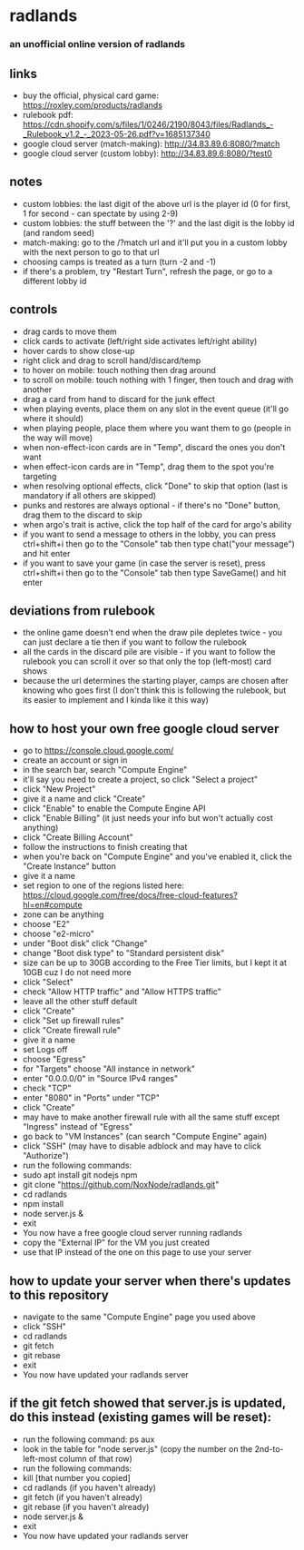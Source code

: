 # radlands

### an unofficial online version of radlands

## links
- buy the official, physical card game: <https://roxley.com/products/radlands>
- rulebook pdf: <https://cdn.shopify.com/s/files/1/0246/2190/8043/files/Radlands_-_Rulebook_v1.2_-_2023-05-26.pdf?v=1685137340>
- google cloud server (match-making): <http://34.83.89.6:8080/?match>
- google cloud server (custom lobby): <http://34.83.89.6:8080/?test0>

## notes
- custom lobbies: the last digit of the above url is the player id (0 for first, 1 for second - can spectate by using 2-9)
- custom lobbies: the stuff between the '?' and the last digit is the lobby id (and random seed)
- match-making: go to the /?match url and it'll put you in a custom lobby with the next person to go to that url
- choosing camps is treated as a turn (turn -2 and -1)
- if there's a problem, try "Restart Turn", refresh the page, or go to a different lobby id

## controls
- drag cards to move them
- click cards to activate (left/right side activates left/right ability)
- hover cards to show close-up
- right click and drag to scroll hand/discard/temp
- to hover on mobile: touch nothing then drag around
- to scroll on mobile: touch nothing with 1 finger, then touch and drag with another
- drag a card from hand to discard for the junk effect
- when playing events, place them on any slot in the event queue (it'll go where it should)
- when playing people, place them where you want them to go (people in the way will move)
- when non-effect-icon cards are in "Temp", discard the ones you don't want
- when effect-icon cards are in "Temp", drag them to the spot you're targeting
- when resolving optional effects, click "Done" to skip that option (last is mandatory if all others are skipped)
- punks and restores are always optional - if there's no "Done" button, drag them to the discard to skip
- when argo's trait is active, click the top half of the card for argo's ability
- if you want to send a message to others in the lobby, you can press ctrl+shift+i then go to the "Console" tab then type chat("your message") and hit enter
- if you want to save your game (in case the server is reset), press ctrl+shift+i then go to the "Console" tab then type SaveGame() and hit enter

## deviations from rulebook
- the online game doesn't end when the draw pile depletes twice - you can just declare a tie then if you want to follow the rulebook
- all the cards in the discard pile are visible - if you want to follow the rulebook you can scroll it over so that only the top (left-most) card shows
- because the url determines the starting player, camps are chosen after knowing who goes first (I don't think this is following the rulebook, but its easier to implement and I kinda like it this way)

## how to host your own free google cloud server
- go to <https://console.cloud.google.com/>
- create an account or sign in
- in the search bar, search "Compute Engine"
- it'll say you need to create a project, so click "Select a project"
- click "New Project"
- give it a name and click "Create"
- click "Enable" to enable the Compute Engine API
- click "Enable Billing" (it just needs your info but won't actually cost anything)
- click "Create Billing Account"
- follow the instructions to finish creating that
- when you're back on "Compute Engine" and you've enabled it, click the "Create Instance" button
- give it a name
- set region to one of the regions listed here: <https://cloud.google.com/free/docs/free-cloud-features?hl=en#compute>
- zone can be anything
- choose "E2"
- choose "e2-micro"
- under "Boot disk" click "Change"
- change "Boot disk type" to "Standard persistent disk"
- size can be up to 30GB according to the Free Tier limits, but I kept it at 10GB cuz I do not need more
- click "Select"
- check "Allow HTTP traffic" and "Allow HTTPS traffic"
- leave all the other stuff default
- click "Create"
- click "Set up firewall rules"
- click "Create firewall rule"
- give it a name
- set Logs off
- choose "Egress"
- for "Targets" choose "All instance in network"
- enter "0.0.0.0/0" in "Source IPv4 ranges"
- check "TCP"
- enter "8080" in "Ports" under "TCP"
- click "Create"
- may have to make another firewall rule with all the same stuff except "Ingress" instead of "Egress"
- go back to "VM Instances" (can search "Compute Engine" again)
- click "SSH" (may have to disable adblock and may have to click "Authorize")
- run the following commands:
- sudo apt install git nodejs npm
- git clone "https://github.com/NoxNode/radlands.git"
- cd radlands
- npm install
- node server.js &
- exit
- You now have a free google cloud server running radlands
- copy the "External IP" for the VM you just created
- use that IP instead of the one on this page to use your server

## how to update your server when there's updates to this repository
- navigate to the same "Compute Engine" page you used above
- click "SSH"
- cd radlands
- git fetch
- git rebase
- exit
- You now have updated your radlands server

## if the git fetch showed that server.js is updated, do this instead (existing games will be reset):
- run the following command: ps aux
- look in the table for "node server.js" (copy the number on the 2nd-to-left-most column of that row)
- run the following commands:
- kill [that number you copied]
- cd radlands (if you haven't already)
- git fetch (if you haven't already)
- git rebase (if you haven't already)
- node server.js &
- exit
- You now have updated your radlands server

